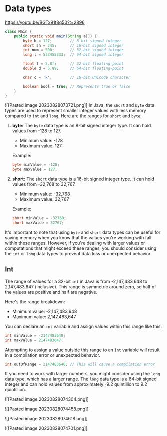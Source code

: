 # Data types
https://youtu.be/BGTx91t8q50?t=2896

```java
class Main {
    public static void main(String a[]) {
        byte b = 127;        // 8-bit signed integer
        short sh = 345;      // 16-bit signed integer
        int num = 500;       // 32-bit signed integer
        long l = 533455333;  // 64-bit signed integer

        float f = 5.8f;      // 32-bit floating-point
        double d = 5.89;     // 64-bit floating-point

        char c = 'k';        // 16-bit Unicode character

        boolean bool = true; // Represents true or false
    }
}
```


![[Pasted image 20230828073721.png]]
In Java, the `short` and `byte` data types are used to represent smaller integer values with less memory compared to `int` and `long`. Here are the ranges for `short` and `byte`:

1. **byte:**
   The `byte` data type is an 8-bit signed integer type. It can hold values from -128 to 127.

   - Minimum value: -128
   - Maximum value: 127

   Example:
   ```java
   byte minValue = -128;
   byte maxValue = 127;
   ```

2. **short:**
   The `short` data type is a 16-bit signed integer type. It can hold values from -32,768 to 32,767.

   - Minimum value: -32,768
   - Maximum value: 32,767

   Example:
   ```java
   short minValue = -32768;
   short maxValue = 32767;
   ```

It's important to note that using `byte` and `short` data types can be useful for saving memory when you know that the values you're working with fall within these ranges. However, if you're dealing with larger values or computations that might exceed these ranges, you should consider using the `int` or `long` data types to prevent data loss or unexpected behavior.

## Int
The range of values for a 32-bit `int` in Java is from -2,147,483,648 to 2,147,483,647 (inclusive). This range is symmetric around zero, so half of the values are positive and half are negative.

Here's the range breakdown:

- Minimum value: -2,147,483,648
- Maximum value: 2,147,483,647

You can declare an `int` variable and assign values within this range like this:

```java
int minValue = -2147483648;
int maxValue = 2147483647;
```

Attempting to assign a value outside this range to an `int` variable will result in a compilation error or unexpected behavior.

```java
int outOfRange = 2147483648; // This will cause a compilation error
```

If you need to work with larger numbers, you might consider using the `long` data type, which has a larger range. The `long` data type is a 64-bit signed integer and can hold values from approximately -9.2 quintillion to 9.2 quintillion.


![[Pasted image 20230828074304.png]]

![[Pasted image 20230828074458.png]]

![[Pasted image 20230828074618.png]]

![[Pasted image 20230828074701.png]]

